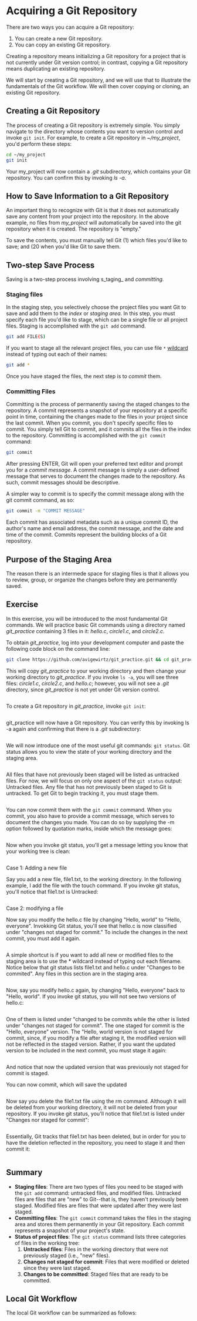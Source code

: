 # Acquiring a Git Repository

There are two ways you can acquire a Git repository:&#x20;

1. You can create a new Git repository.&#x20;
2. You can copy an existing Git repository.

Creating a repository means initializing a Git repository for a project that is not currently under Git version control; in contrast, copying a Git repository means duplicating an existing repository.

We will start by creating a Git repository, and we will use that to illustrate the fundamentals of the Git workflow. We will then cover copying or cloning, an existing Git repository.&#x20;

## Creating a Git Repository

The process of creating a Git repository is extremely simple. You simply navigate to the directory whose contents you want to version control and invoke `git init`. For example, to create a Git repository in _\~/my\_project_, you'd perform these steps:

```bash
cd ~/my_project
git init 
```

Your my\_project will now contain a _.git_ subdirectory, which contains your Git repository. You can confirm this by invoking _ls -a_.

## How to Save Information to a Git Repository

An important thing to recognize with Git is that it does not automatically save any content from your project into the repository. In the above example, no files from _my\_project_ will automatically be saved into the git repository when it is created. The repository is "empty."&#x20;

To save the contents, you must manually tell Git (1) which files you'd like to save; and (20 when you'd like Git to save them.&#x20;

## Two-step Save Process

Saving is a two-step process involving s_taging_ and _committing._&#x20;

### Staging files

In the staging step, you selectively choose the project files you want Git to save and add them to the _index_ or _staging area_. In this step, you must specify each file you'd like to stage, which can be a single file or all project files. Staging is accomplished with the `git add` command.&#x20;

```bash
git add FILE(S)
```

If you want to stage all the relevant project files, you can use file `*` [wildcard](../../bash/useful-command-line-features.md#wildcards) instead of typing out each of their names:

```bash
git add *
```

Once you have staged the files, the next step is to _commit_ them.&#x20;

### Committing Files

Committing is the process of permanently saving the staged changes to the repository. A commit represents a snapshot of your repository at a specific point in time, containing the changes made to the files in your project since the last commit. When you commit, you don't specify specific files to commit. You simply tell Git to commit, and it commits all the files in the index to the repository. Committing is accomplished with the `git commit` command:&#x20;

```bash
git commit
```

After pressing ENTER, Git will open your preferred text editor and prompt you for a _commit message_. A commit message is simply a user-defined message that serves to document the changes made to the repository. As such, commit messages should be descriptive.  &#x20;

A simpler way to commit is to specify the commit message along with the git commit command, as so:

```bash
git commit -m "COMMIT MESSAGE" 
```

Each commit has associated metadata such as a unique commit ID, the author's name and email address, the commit message, and the date and time of the commit. Commits represent the building blocks of a Git repository.

## Purpose of the Staging Area

The reason there is an intermede space for staging files is that it allows you to review, group, or organize the changes before they are permanently saved.&#x20;

## Exercise&#x20;

In this exercise, you will be introduced to the most fundamental Git commands. We will practice basic Git commands using a directory named _git\_practice_ containing 3 files in it: _hello.c_, _circle1.c_, and _circle2.c_.&#x20;

To obtain _git\_practice_, log into your development computer and paste the following code block on the command line:

```bash
git clone https://github.com/avigewirtz/git_practice.git && cd git_practice && rm -rf .git
```

This will copy _git\_practice_ to your working directory and then change your working directory to _git\_practice_. If you invoke `ls -a`, you will see three files: _circle1.c_, _circle2.c_, and _hello.c_; however, you will not see a _.git_ directory, since _git\_practice_ is not yet under Git version control.&#x20;

<figure><img src="../../.gitbook/assets/Screenshot 2023-05-03 at 3.56.14 PM.png" alt=""><figcaption></figcaption></figure>

To create a Git repository in _git\_practice_, invoke `git init`:

<figure><img src="../../.gitbook/assets/Screenshot 2023-05-03 at 3.57.17 PM.png" alt=""><figcaption></figcaption></figure>

git\_practice will now have a Git repository. You can verify this by invoking ls -a again and confirming that there is a _.git_ subdirectory:&#x20;

<figure><img src="../../.gitbook/assets/Screenshot 2023-05-03 at 3.59.00 PM.png" alt=""><figcaption></figcaption></figure>

We will now introduce one of the most useful git commands: `git status`. Git status allows you to view the state of your working directory and the staging area.&#x20;

<figure><img src="../../.gitbook/assets/Screenshot 2023-05-03 at 4.00.05 PM (1).png" alt=""><figcaption></figcaption></figure>

All files that have not previously been staged will be listed as untracked files. For now, we will focus on only one aspect of the `git status` output: Untracked files. Any file that has not previously been staged to Git is untracked. To get Git to begin tracking it, you must stage them.&#x20;

<figure><img src="../../.gitbook/assets/Screenshot 2023-05-03 at 7.35.05 PM.png" alt=""><figcaption></figcaption></figure>

You can now commit them with the `git commit` command. When you commit, you also have to provide a commit message, which serves to document the changes you made. You can do so by supplying the -m option followed by quotation marks, inside which the message goes:



<figure><img src="../../.gitbook/assets/Screenshot 2023-05-03 at 7.38.50 PM.png" alt=""><figcaption></figcaption></figure>

Now when you invoke git status, you'll get a message letting you know that your working tree is clean:

<figure><img src="../../.gitbook/assets/Screenshot 2023-05-03 at 7.39.56 PM.png" alt=""><figcaption></figcaption></figure>

Case 1: Adding a new file

Say you add a new file, file1.txt, to the working directory. In the following example, I add the file with the touch command. If you invoke git status, you'll notice that file1.txt is Untracked:

<figure><img src="../../.gitbook/assets/Screenshot 2023-05-03 at 4.02.30 PM.png" alt=""><figcaption></figcaption></figure>

Case 2: modifying a file

Now say you modify the hello.c file by changing "Hello, world" to "Hello, everyone". Invokking Git status, you'll see that hello.c is now classified under "changes not staged for commit." To include the changes in the next commit, you must add it again.&#x20;

<figure><img src="../../.gitbook/assets/Screenshot 2023-05-03 at 4.03.19 PM.png" alt=""><figcaption></figcaption></figure>

A simple shortcut is if you want to add all new or modified files to the staging area is to use the \* wildcard instead of typing out each filename. Notice below that git status lists file1.txt and hello.c under "Changes to be commited". Any files in this section are in the staging area.&#x20;

<figure><img src="../../.gitbook/assets/Screenshot 2023-05-03 at 4.04.08 PM.png" alt=""><figcaption></figcaption></figure>

Now, say you modify hello.c again, by changing "Hello, everyone" back to "Hello, world". If you invoke git status, you will not see two versions of hello.c:&#x20;

<figure><img src="../../.gitbook/assets/Screenshot 2023-05-03 at 7.56.28 PM.png" alt=""><figcaption></figcaption></figure>

One of them is listed under "changed to be commits while the other is listed under "changes not staged for commit". The one staged for commit is the "Hello, everyone" version. The "Hello, world version is not staged for commit, since, if you modify a file after staging it, the modified version will not be reflected in the staged version. Rather, if you want the updated version to be included in the next commit, you must stage it again:&#x20;

<figure><img src="../../.gitbook/assets/Screenshot 2023-05-03 at 8.05.28 PM.png" alt=""><figcaption></figcaption></figure>

And notice that now the updated version that was previously not staged for commit is staged.&#x20;

You can now commit, which will save the updated&#x20;

<figure><img src="../../.gitbook/assets/Screenshot 2023-05-03 at 8.06.58 PM.png" alt=""><figcaption></figcaption></figure>

Now say you delete the file1.txt file using the rm command. Although it will be deleted from your working directory, it will not be deleted from your repository. If you invoke git status, you'll notice that file1.txt is listed under "Changes nor staged for commit":

<figure><img src="../../.gitbook/assets/Screenshot 2023-05-03 at 8.20.08 PM.png" alt=""><figcaption></figcaption></figure>

Essentially, Git tracks that file1.txt has been deleted, but in order for you to have the deletion reflected in the repository, you need to stage it and then commit it:

<figure><img src="../../.gitbook/assets/Screenshot 2023-05-03 at 8.22.15 PM.png" alt=""><figcaption></figcaption></figure>

## Summary

* **Staging files**: There are two types of files you need to be staged with the `git add` command: untracked files, and modified files. Untracked files are files that are "new" to Git--that is, they haven't previously been staged. Modified files are files that were updated after they were last staged.&#x20;
* **Committing files**: The `git commit` command takes the files in the staging area and stores them permanently in your Git repository. Each commit represents a snapshot of your project's state.
* **Status of project files**: The `git status` command lists three categories of files in the working tree:
  1. **Untracked files**: Files in the working directory that were not previously staged (i.e., "new" files).&#x20;
  2. **Changes not staged for commit**: Files that were modified or deleted since they were last staged.&#x20;
  3. **Changes to be committed**: Staged files that are ready to be committed.



## Local Git Workflow

The local Git workflow can be summarized as follows:

<figure><img src="../../.gitbook/assets/image (7) (1).png" alt=""><figcaption></figcaption></figure>

